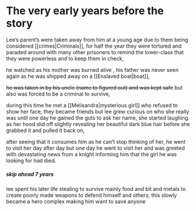 # The very early years before the story

Lee’s parent’s were taken away from him at a young age due to them being considered [[crimes|Criminals]], for half the year they were tortured and paraded around with many other prisoners to remind the lower-class that they were powerless and to keep them in check,

he watched as his mother was burned alive , his father was never seen again as he was shipped away on a [[Enslaved boat|boat]],

~~he was taken in by his uncle (name to figured out) and was kept safe~~ but also was forced to be a criminal to survive, 

during this time he met a [[Melisandra|mysterious girl]] who refused to show her face, they became friends but lee grew curious on who she really was until one day he gained the guts to ask her name, she started laughing as her hood slid off slightly revealing her beautiful dark blue hair before she grabbed it and pulled it back on,

after seeing that it consumes him as he can’t stop thinking of her, he went to visit her day after day but one day he went to visit her and was greeted with devastating news from a knight informing him that the girl he was looking for had died. 
##### skip ahead 7 years

lee spent his later life stealing to survive mainly food and bit and metals to create poorly made weapons to defend himself and others, this slowly became a hero complex making him want to save anyone